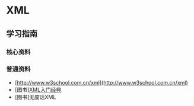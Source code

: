 # XML

## 学习指南

### 核心资料

### 普通资料

* [http://www.w3school.com.cn/xml](http://www.w3school.com.cn/xml)
* [图书][XML入门经典](http://product.dangdang.com/23388817.html)
* [图书]无废话XML
